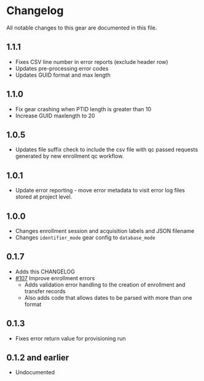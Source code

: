 # Changelog

All notable changes to this gear are documented in this file.

## 1.1.1
* Fixes CSV line number in error reports (exclude header row)
* Updates pre-processing error codes
* Updates GUID format and max length
  
## 1.1.0
* Fix gear crashing when PTID length is greater than 10
* Increase GUID maxlength to 20

## 1.0.5
* Updates file suffix check to include the csv file with qc passed requests generated by new enrollment qc workflow.
  
## 1.0.1
* Update error reporting - move error metadata to visit error log files stored at project level.
  
## 1.0.0
* Changes enrollment session and acquisition labels and JSON filename
* Changes `identifier_mode` gear config to `database_mode`

## 0.1.7
* Adds this CHANGELOG
* [#107](https://github.com/naccdata/flywheel-gear-extensions/pull/107) Improve enrollment errors
	* Adds validation error handling to the creation of enrollment and transfer records
	* Also adds code that allows dates to be parsed with more than one format

## 0.1.3

* Fixes error return value for provisioning run

## 0.1.2 and earlier

* Undocumented
